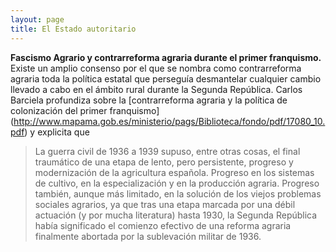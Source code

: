 ```yaml
---
layout: page
title: El Estado autoritario
---
```

**Fascismo Agrario y contrarreforma agraria durante el primer franquismo.** Existe un amplio consenso por el que se nombra como contrarreforma agraria toda la política estatal que perseguía desmantelar cualquier cambio llevado a cabo en el ámbito rural durante la Segunda República. Carlos Barciela profundiza sobre la [contrarreforma agraria y la política de colonización del primer franquismo] (http://www.mapama.gob.es/ministerio/pags/Biblioteca/fondo/pdf/17080_10.pdf) y explicita que
>La guerra civil de 1936 a 1939 supuso, entre otras cosas, el final traumático de una etapa de lento, pero persistente, progreso y modernización de la agricultura española. Progreso en los sistemas de cultivo, en la especialización y en la producción agraria. Progreso también, aunque más limitado, en la solución de los viejos problemas sociales agrarios, ya que tras una etapa marcada por una débil actuación (y por mucha literatura) hasta 1930, la Segunda República había significado el comienzo efectivo de una reforma agraria finalmente abortada por la sublevación militar de 1936.
